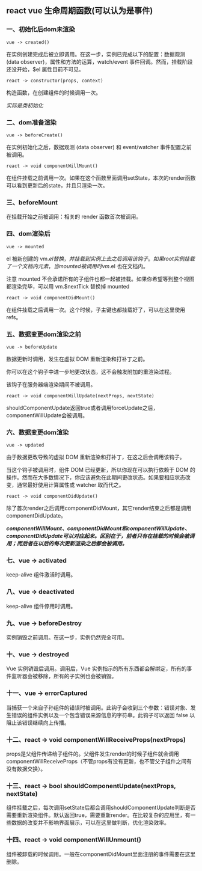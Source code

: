 ## react vue 生命周期函数(可以认为是事件)


### 一、初始化后dom未渲染

`vue -> created()`

在实例创建完成后被立即调用。在这一步，实例已完成以下的配置：数据观测 (data observer)，属性和方法的运算，watch/event 事件回调。然而，挂载阶段还没开始，$el 属性目前不可见。

`react -> constructor(props, context)`

构造函数，在创建组件的时候调用一次。

*实际是类初始化*

### 二、dom准备渲染

`vue -> beforeCreate()`

在实例初始化之后，数据观测 (data observer) 和 event/watcher 事件配置之前被调用。

`react -> void componentWillMount()`

在组件挂载之前调用一次。如果在这个函数里面调用setState，本次的render函数可以看到更新后的state，并且只渲染一次。

### 三、beforeMount

在挂载开始之前被调用：相关的 render 函数首次被调用。


### 四、dom渲染后

`vue -> mounted`

el 被新创建的 vm.$el 替换，并挂载到实例上去之后调用该钩子。如果 root 实例挂载了一个文档内元素，当 mounted 被调用时 vm.$el 也在文档内。

注意 mounted 不会承诺所有的子组件也都一起被挂载。如果你希望等到整个视图都渲染完毕，可以用 vm.$nextTick 替换掉 mounted

`react -> void componentDidMount()`

在组件挂载之后调用一次。这个时候，子主键也都挂载好了，可以在这里使用refs。

### 五、数据变更dom渲染之前

`vue -> beforeUpdate`

数据更新时调用，发生在虚拟 DOM 重新渲染和打补丁之前。

你可以在这个钩子中进一步地更改状态，这不会触发附加的重渲染过程。

该钩子在服务器端渲染期间不被调用。

`react -> void componentWillUpdate(nextProps, nextState)`

shouldComponentUpdate返回true或者调用forceUpdate之后，componentWillUpdate会被调用。

### 六、数据变更dom渲染

`vue -> updated`

由于数据更改导致的虚拟 DOM 重新渲染和打补丁，在这之后会调用该钩子。

当这个钩子被调用时，组件 DOM 已经更新，所以你现在可以执行依赖于 DOM 的操作。然而在大多数情况下，你应该避免在此期间更改状态。如果要相应状态改变，通常最好使用计算属性或 watcher 取而代之。

`react -> void componentDidUpdate()`

除了首次render之后调用componentDidMount，其它render结束之后都是调用componentDidUpdate。

***componentWillMount、componentDidMount和componentWillUpdate、componentDidUpdate可以对应起来。区别在于，前者只有在挂载的时候会被调用；而后者在以后的每次更新渲染之后都会被调用。***

### 七、vue -> activated

keep-alive 组件激活时调用。

### 八、vue -> deactivated

keep-alive 组件停用时调用。

### 九、vue -> beforeDestroy

实例销毁之前调用。在这一步，实例仍然完全可用。

### 十、vue -> destroyed

Vue 实例销毁后调用。调用后，Vue 实例指示的所有东西都会解绑定，所有的事件监听器会被移除，所有的子实例也会被销毁。

### 十一、vue -> errorCaptured

当捕获一个来自子孙组件的错误时被调用。此钩子会收到三个参数：错误对象、发生错误的组件实例以及一个包含错误来源信息的字符串。此钩子可以返回 false 以阻止该错误继续向上传播。

### 十二、react -> void componentWillReceiveProps(nextProps)

props是父组件传递给子组件的。父组件发生render的时候子组件就会调用componentWillReceiveProps（不管props有没有更新，也不管父子组件之间有没有数据交换）。

### 十三、react -> bool shouldComponentUpdate(nextProps, nextState)

组件挂载之后，每次调用setState后都会调用shouldComponentUpdate判断是否需要重新渲染组件。默认返回true，需要重新render。在比较复杂的应用里，有一些数据的改变并不影响界面展示，可以在这里做判断，优化渲染效率。

### 十四、react -> void componentWillUnmount()

组件被卸载的时候调用。一般在componentDidMount里面注册的事件需要在这里删除。

